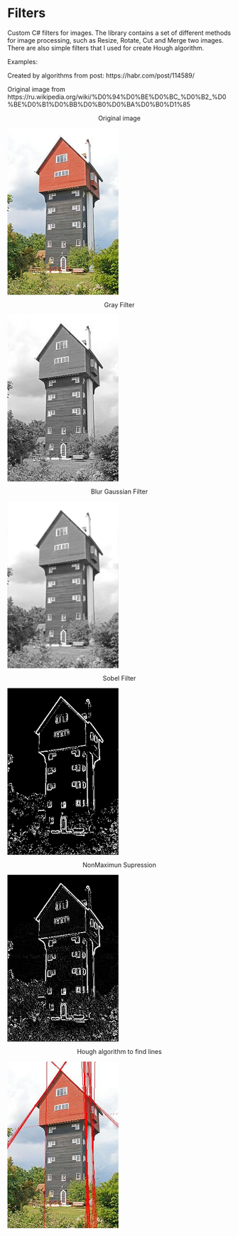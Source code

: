 # Filters
Custom C# filters for images.
The library contains a set of different methods for image processing,
such as Resize, Rotate, Cut and Merge two images.
There are also simple filters that I used for create Hough algorithm.
<p>Examples:</p>
<p>
Created by algorithms from post: https://habr.com/post/114589/
</p>
Original image from https://ru.wikipedia.org/wiki/%D0%94%D0%BE%D0%BC_%D0%B2_%D0%BE%D0%B1%D0%BB%D0%B0%D0%BA%D0%B0%D1%85
<p align="center">
Original image
</p>
	<img align="center" src="imgs/test_image.jpg" title="original image">

<p align="center">
Gray Filter
</p>
	<img align="center" src="imgs/gray_image.jpg" title="original image">

<p align="center">
Blur Gaussian Filter
</p>
	<img align="center" src="imgs/gausBlur_image.jpg" title="original image">

<p align="center">
Sobel Filter
</p>
  <img align="center" src="imgs/doubletres_image.jpg" title="original image">

<p align="center">
NonMaximun Supression
</p>
	<img align="center" src="imgs/nonmax_image.jpg" title="original image">

<p align="center">
Hough algorithm to find lines
</p>
	<img align="center" src="imgs/base_img_with_lines.jpg" title="original image">

